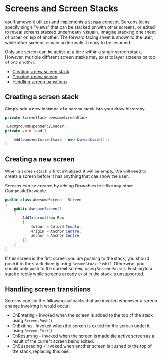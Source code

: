 # Screens and Screen Stacks
osu!framework utilizes and implements a [`Screen`](https://github.com/ppy/osu-framework/blob/master/osu.Framework/Screens/IScreen.cs) concept. Screens let us specify single "views" that can be stacked on with other screens, or exited to reveal screens stacked underneath. Visually, imagine stacking one sheet of paper on top of another. The forward facing sheet is shown to the user, while other screens remain underneath it ready to be resumed.

Only one screen can be active at a time within a single screen stack. However, multiple different screen stacks may exist to layer screens on top of one another. 

* [Creating a new screen stack](https://github.com/ppy/osu-framework/wiki/Screens-and-Screen-Stacks#creating-a-new-screen-stack)
* [Creating a new screen](https://github.com/ppy/osu-framework/wiki/Screens-and-Screen-Stacks#creating-a-new-screen)
* [Handling screen transitions](https://github.com/ppy/osu-framework/wiki/Screens-and-Screen-Stacks#handling-screen-transitions)

## Creating a screen stack
Simply add a new instance of a screen stack into your draw hierarchy.

```csharp
private ScreenStack awesomeScreenStack

[BackgroundDependencyLoader]
private void load()
{
    Add(awesomeScreenStack = new ScreenStack());
}
```

## Creating a new screen
When a screen stack is first initialized, it will be empty. We will need to create a screen before it has anything that can show the user. 

Screens can be created by adding Drawables to it like any other CompositeDrawable. 

```csharp
public class AwesomeScreen : Screen
{
    public AwesomeScreen()
    {
        AddInternal(new Box
        {
            Colour = Color4.Tomato,
            Origin = Anchor.Centre,
            Anchor = Anchor.Centre
        });
    }
}
```

If this screen is the first screen you are pushing to the stack, you should push it to the stack directly using `ScreenStack.Push()`. Otherwise, you should only push to the current screen, using `Screen.Push()`. Pushing to a stack directly while screens already exist in the stack is unsupported.

## Handling screen transitions
Screens contain the following callbacks that are invoked whenever a screen change involving it would occur:
* OnEntering - Invoked when the screen is added to the top of the stack using `Screen.Push()`
* OnExiting - Invoked when the screen is exited for the screen under it using `Screen.Exit()`
* OnResuming - Invoked when the screen is made the active screen as a result of the current screen being exited.
* OnSuspending - Invoked when another screen is pushed to the top of the stack, replacing this one.

